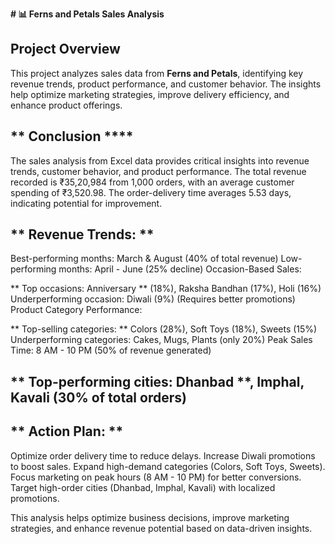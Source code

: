 **# 📊 Ferns and Petals Sales Analysis**   

## Project Overview  
This project analyzes sales data from **Ferns and Petals**, identifying key revenue trends, product performance, and customer behavior. The insights help optimize marketing strategies, improve delivery efficiency, and enhance product offerings.  

## ** Conclusion ****
The sales analysis from Excel data provides critical insights into revenue trends, customer behavior, and product performance. The total revenue recorded is ₹35,20,984 from 1,000 orders, with an average customer spending of ₹3,520.98. The order-delivery time averages 5.53 days, indicating potential for improvement.

## ** Revenue Trends: **

Best-performing months: March & August (40% of total revenue)
Low-performing months: April - June (25% decline)
Occasion-Based Sales:

** Top occasions: Anniversary ** (18%), Raksha Bandhan (17%), Holi (16%)
Underperforming occasion: Diwali (9%) (Requires better promotions)
Product Category Performance:

** Top-selling categories: ** Colors (28%), Soft Toys (18%), Sweets (15%)
Underperforming categories: Cakes, Mugs, Plants (only 20%)
Peak Sales Time: 8 AM - 10 PM (50% of revenue generated)

## ** Top-performing cities: Dhanbad **, Imphal, Kavali (30% of total orders)

## ** Action Plan: **
Optimize order delivery time to reduce delays.
Increase Diwali promotions to boost sales.
Expand high-demand categories (Colors, Soft Toys, Sweets).
Focus marketing on peak hours (8 AM - 10 PM) for better conversions.
Target high-order cities (Dhanbad, Imphal, Kavali) with localized promotions.

This analysis helps optimize business decisions, improve marketing strategies, and enhance revenue potential based on data-driven insights.


